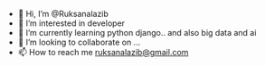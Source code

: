 - 👋 Hi, I’m @Ruksanalazib
- 👀 I’m interested in developer 
- 🌱 I’m currently learning python django.. and also big data and ai
- 💞️ I’m looking to collaborate on ...
- 📫 How to reach me ruksanalazib@gmail.com

<!---
Ruksanalazib/Ruksanalazib is a ✨ special ✨ repository because its `README.md` (this file) appears on your GitHub profile.
You can click the Preview link to take a look at your changes.
--->
